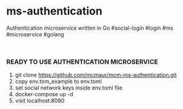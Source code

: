# ms-authentication
Authentication microservice written in Go #social-login #login #ms #microservice #golang

<br/>

### READY TO USE AUTHENTICATION MICROSERVICE

1. git clone https://github.com/mcmaur/mcm-ms-authentication.git
2. copy env.tom_example to env.toml
3. set social network keys inside env.toml file
4. docker-compose up -d
5. visit localhost:8080
